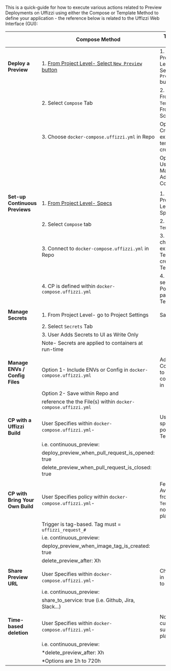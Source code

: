This is a quick-guide for how to execute various actions related to Preview Deployments on Uffizzi using either the Compose or Template Method to define your application - the reference below is related to the Uffizzi Web Interface (GUI):

|                    | **Compose Method**                                       | **Template Method**                            |
|------------------------------|----------------------------------------------------------|------------------------------------------------|              
| **Deploy a Preview**             | 1. [From Project Level- Select `New Preview` button](https://docs.uffizzi.com/setup/config-previews/#initiating-a-manual-preview)                          | 1. From Project Level- Select `New Preview` button               |
|                              | 2. Select `Compose` Tab                                           | 2. Select From `Template` or From Scratch                  |
|                              | 3. Choose `docker-compose.uffizzi.yml` in Repo             | Option 1- Create from existing template or create new |
|                              |                                                          | Option 2- User Manually Adds Components        |
|                              |                                                          |                                                |
| **Set-up Continuous Previews**                    | 1. [From Project Level- Specs](https://docs.uffizzi.com/setup/config-previews/#with-compose)                                 | 1. From Project Level- Specs                       |
|                              | 2. Select `Compose` tab                                           | 2. Select `Template` tab                              |
|                              | 3. Connect to `docker-compose.uffizzi.yml` in Repo                   | 3. User chooses existing Template or creates new Template  |
|                              | 4. CP is defined within `docker-compose.uffizzi.yml`                 | 4. User selects CP Policy as part of the Template |
|                              |                                                          |                                                |
| **Manage Secrets**               | 1. From Project Level- go to Project Settings                      | Same                                           |
|                              | 2. Select `Secrets` Tab                                              |                                                |
|                              | 3. User Adds Secrets to UI as Write Only                    |                                                |
|                              | Note- Secrets are applied to containers at run-time      |                                                |
|                              |                                                          |                                                |
| **Manage ENVs / Config Files**      | Option 1- Include ENVs or Config in `docker-compose.uffizzi.yml`                         | Add ENVs / Config Files to components in GUI                          |
|                              | Option 2- Save within Repo and                              |                  |
|                              | reference the the File(s) within `docker-compose.uffizzi.yml`                   |                                                |
|                              |                                                          |                                                |
| **CP with a Uffizzi Build**      | User Specifies within `docker-compose.uffizzi.yml`-               | User specifies CP policy in Template         |
|                              | i.e. continuous_preview:                                      |                                            |
|                              | deploy_preview_when_pull_request_is_opened: true         |                                                |
|                              | delete_preview_when_pull_request_is_closed: true         |                                                |
|                              |                                                          |                                                |
| **CP with Bring Your Own Build** | User Specifies policy within `docker-compose.uffizzi.yml`-               | Feature Not Available from `Template` - not currently planned          |
|                              | Trigger is tag-based. Tag must = `uffizzi_request_#`                          |                                                |
|                              | i.e. continuous_preview:                                      |                                                |
|                              | deploy_preview_when_image_tag_is_created: true           |                                                |
|                              | delete_preview_after: Xh                                |                                                |
|                              |                                                          |                                                |
| **Share Preview URL**            | User Specifies within `docker-compose.uffizzi.yml`-                           | Check box in UI [Share to Github]              |
|                              | i.e. continuous_preview:                                      |                                                |
|                              | share_to_service: true (i.e. Github, Jira, Slack...) |                                                |
|                              |                                                          |                                                |
| **Time-based deletion**          | User Specifies within `docker-compose.uffizzi.yml`-       |  Not currently supported, planned |        |                                                |
|                              | i.e. continuous_preview:                                      |                                                |
|                              | *delete_preview_after: Xh                                 |                                                |
|                              | *Options are 1h to 720h                                   |                                                |
